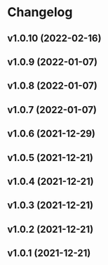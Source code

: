 # Changelog

<!--next-version-placeholder-->

## v1.0.10 (2022-02-16)


## v1.0.9 (2022-01-07)


## v1.0.8 (2022-01-07)


## v1.0.7 (2022-01-07)


## v1.0.6 (2021-12-29)


## v1.0.5 (2021-12-21)


## v1.0.4 (2021-12-21)


## v1.0.3 (2021-12-21)


## v1.0.2 (2021-12-21)


## v1.0.1 (2021-12-21)

